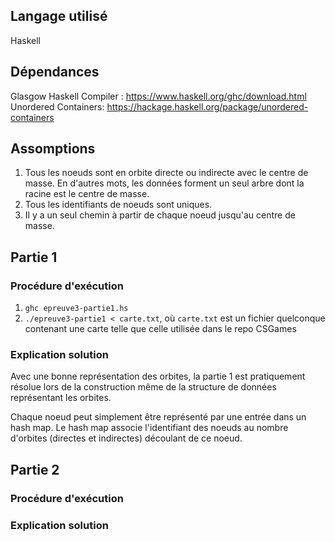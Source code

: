 ## Langage utilisé

Haskell

## Dépendances

Glasgow Haskell Compiler : https://www.haskell.org/ghc/download.html
Unordered Containers: https://hackage.haskell.org/package/unordered-containers

## Assomptions

1. Tous les noeuds sont en orbite directe ou indirecte avec le centre de
   masse. En d'autres mots, les données forment un seul arbre dont la racine
   est le centre de masse.
2. Tous les identifiants de noeuds sont uniques.
3. Il y a un seul chemin à partir de chaque noeud jusqu'au centre de masse.

## Partie 1

### Procédure d'exécution

1. `ghc epreuve3-partie1.hs`
2. `./epreuve3-partie1 < carte.txt`, où `carte.txt` est un fichier quelconque
   contenant une carte telle que celle utilisée dans le repo CSGames

### Explication solution

Avec une bonne représentation des orbites, la partie 1 est pratiquement
résolue lors de la construction même de la structure de données représentant
les orbites.

Chaque noeud peut simplement être représenté par une entrée dans un hash map.
Le hash map associe l'identifiant des noeuds au nombre d'orbites (directes et
indirectes) découlant de ce noeud.

## Partie 2

### Procédure d'exécution

### Explication solution
